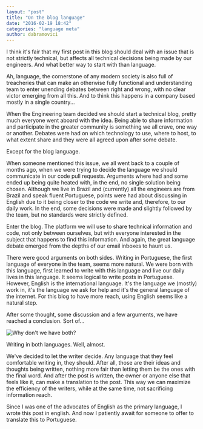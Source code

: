 ```yaml
---
layout: "post"
title: "On the blog language"
date: "2016-02-19 18:42"
categories: "language meta"
author: dabramovici
---
```

I think it's fair that my first post in this blog should deal with an issue that is not strictly technical, but affects all technical decisions being made by our engineers. And what better way to start with than language.

Ah, language, the cornerstone of any modern society is also full of treacheries that can make an otherwise fully functional and understanding team to enter unending debates between right and wrong, with no clear victor emerging from all this. And to think this happens in a company based mostly in a single country...

When the Engineering team decided we should start a technical blog, pretty much everyone went aboard with the idea. Being able to share information and participate in the greater community is something we all crave, one way or another. Debates were had on which technology to use, where to host, to what extent share and they were all agreed upon after some debate.

Except for the blog language.

When someone mentioned this issue, we all went back to a couple of months ago, when we were trying to decide the language we should communicate in our code pull requests. Arguments where had and some ended up being quite heated with, in the end, no single solution being chosen. Although we live in Brazil and (currently) all the engineers are from Brazil and speak fluent Portuguese, points were had about discussing in English due to it being closer to the code we write and, therefore, to our daily work. In the end, some decisions were made and slightly followed by the team, but no standards were strictly defined.

Enter the blog. The platform we will use to share technical information and code, not only between ourselves, but with everyone interested in the subject that happens to find this information. And again, the great language debate emerged from the depths of our email inboxes to haunt us.

There were good arguments on both sides. Writing in Portuguese, the first language of everyone in the team, seems more natural. We were born with this language, first learned to write with this language and live our daily lives in this language. It seems logical to write posts in Portuguese. However, English is the international language. It's the language we (mostly) work in, it's the language we ask for help and it's the general language of the internet. For this blog to have more reach, using English seems like a natural step.

After some thought, some discussion and a few arguments, we have reached a conclusion. Sort of...

![Why don't we have both?](https://i.ytimg.com/vi/vqgSO8_cRio/hqdefault.jpg)

Writing in both languages. Well, almost.

We've decided to let the writer decide. Any language that they feel comfortable writing in, they should. After all, those are their ideas and thoughts being written, nothing more fair than letting them be the ones with the final word. And after the post is written, the owner or anyone else that feels like it, can make a translation to the post. This way we can maximize the efficiency of the writers, while at the same time, not sacrificing information reach.

Since I was one of the advocates of English as the primary language, I wrote this post in english. And now I patiently await for someone to offer to translate this to Portuguese.
